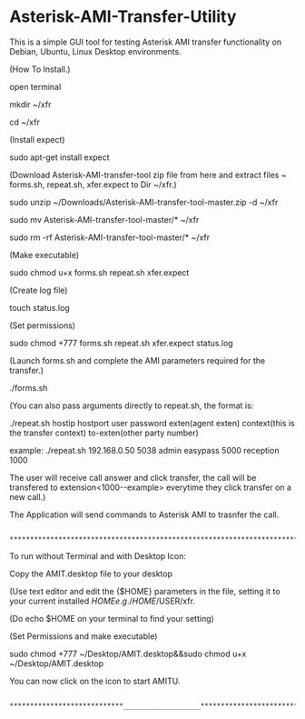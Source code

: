# Asterisk-AMI-Transfer-Utility

This is a simple GUI tool for testing Asterisk AMI transfer functionality on Debian, Ubuntu, Linux Desktop environments. 

(How To Install.)

open terminal

mkdir ~/xfr

cd ~/xfr

(Install expect)

sudo apt-get install expect

(Download Asterisk-AMI-transfer-tool zip file from here and extract files ~ forms.sh, repeat.sh, xfer.expect to Dir ~/xfr.)

sudo unzip ~/Downloads/Asterisk-AMI-transfer-tool-master.zip -d ~/xfr

sudo mv Asterisk-AMI-transfer-tool-master/* ~/xfr

sudo rm -rf Asterisk-AMI-transfer-tool-master/* ~/xfr

(Make executable)

sudo chmod u+x forms.sh repeat.sh xfer.expect

(Create log file)

touch status.log

(Set permissions)

sudo chmod +777 forms.sh repeat.sh xfer.expect status.log

(Launch forms.sh and complete the AMI parameters required for the transfer.)

./forms.sh

(You can also pass arguments directly to repeat.sh, the format is:

./repeat.sh hostip hostport user password exten(agent exten) context(this is the transfer context) to-exten(other party number)

example: ./repeat.sh 192.168.0.50 5038 admin easypass 5000 reception 1000

The user will receive call answer and click transfer, the call will be transfered to extension<1000--example> everytime they click transfer on a new call.)

The Application will send commands to Asterisk AMI to trasnfer the call.

                          ***********************************************************************

To run without Terminal and with Desktop Icon:

Copy the AMIT.desktop file to your desktop

(Use text editor and edit the {$HOME} parameters in the file, setting it to your current installed $HOME e.g. /HOME/$USER/xfr.

(Do echo $HOME on your terminal to find your setting)

(Set Permissions and make executable)

sudo chmod +777 ~/Desktop/AMIT.desktop&&sudo chmod u+x ~/Desktop/AMIT.desktop

You can now click on the icon to start AMITU.



                        ****************************___________________*************************
